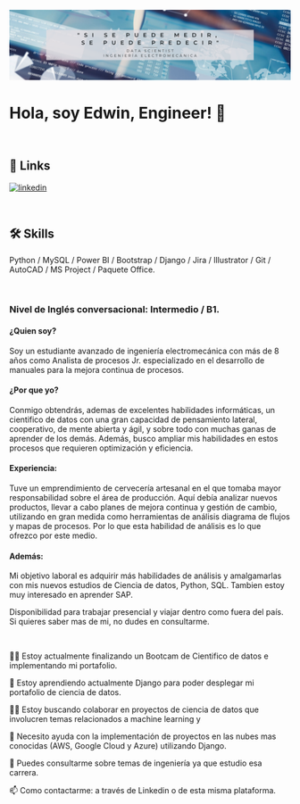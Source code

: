 ![Logo](src/DataScientistBanner.png)

# Hola, soy Edwin, Engineer! 👋

<br>

## 🔗 Links

[![linkedin](https://img.shields.io/badge/linkedin-0A66C2?style=for-the-badge&logo=linkedin&logoColor=white)](https://www.linkedin.com/in/edwin-vazquez1/)

<br>

## 🛠 Skills
Python / MySQL / Power BI / Bootstrap / Django / Jira / Illustrator / Git / AutoCAD /  MS Project / Paquete Office.

<br>

### Nivel de Inglés conversacional: Intermedio / B1.

#### ¿Quien soy?
Soy un estudiante avanzado de ingeniería electromecánica con más de 8 años como Analista de procesos Jr. especializado en el desarrollo de manuales para la mejora continua de procesos.

#### ¿Por que yo?
Conmigo obtendrás, ademas de excelentes habilidades informáticas, un cientifico de datos con una gran capacidad de pensamiento lateral, cooperativo, de mente abierta y ágil, y sobre todo con muchas ganas de aprender de los demás. Además, busco ampliar mis habilidades en estos procesos que requieren optimización y eficiencia.

#### Experiencia:
Tuve un emprendimiento de cervecería artesanal en el que tomaba mayor responsabilidad sobre el área de producción. Aquí debía analizar nuevos productos, llevar a cabo planes de mejora continua y gestión de cambio, utilizando en gran medida como herramientas de análisis diagrama de flujos y mapas de procesos. Por lo que esta habilidad de análisis es lo que ofrezco por este medio.

#### Además:
Mi objetivo laboral es adquirir más habilidades de análisis y amalgamarlas con mis nuevos estudios de Ciencia de datos, Python, SQL. Tambien estoy muy interesado en aprender SAP.

Disponibilidad para trabajar presencial y viajar dentro como fuera del país.
Si quieres saber mas de mi, no dudes en consultarme.

<br>

👩‍💻 Estoy actualmente finalizando un Bootcam de Cientifico de datos e implementando mi portafolio.

🧠 Estoy aprendiendo actualmente Django para poder desplegar mi portafolio de ciencia de datos.

👯‍♀️ Estoy buscando colaborar en proyectos de ciencia de datos que involucren temas relacionados a machine learning y 

🤔  Necesito ayuda con la implementación de proyectos en las nubes mas conocidas (AWS, Google Cloud y Azure) utilizando Django.

💬 Puedes consultarme sobre temas de ingeniería ya que estudio esa carrera.

📫 Como contactarme: a través de Linkedin o de esta misma plataforma.
